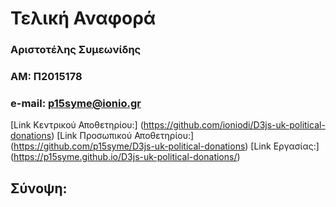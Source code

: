 # Τελική Αναφορά

### Αριστοτέλης Συμεωνίδης
### ΑΜ: Π2015178
### e-mail: p15syme@ionio.gr

[Link Κεντρικού Αποθετηρίου:] (https://github.com/ioniodi/D3js-uk-political-donations)
[Link Προσωπικού Αποθετηρίου:] (https://github.com/p15syme/D3js-uk-political-donations)
[Link Εργασίας:] (https://p15syme.github.io/D3js-uk-political-donations/)

## Σύνοψη:

